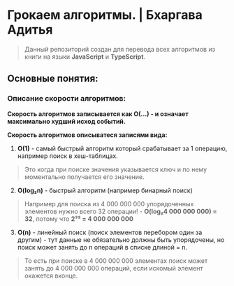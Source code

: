 # Грокаем алгоритмы. | Бхаргава Адитья
> Данный репозиторий создан для перевода всех алгоритмов из книги на языки **JavaScript** и **TypeScript**.

## Основные понятия:

### Описание скорости алгоритмов:
**Скорость алгоритмов записывается как O(...) - и означает максимально худший исход событий.**

**Скорость алгоритмов описыватеся записями вида:**
1. **O(1)** - самый быстрый алгоритм который срабатывает за 1 операцию, например поиск в хеш-таблицах.
  > Это когда при поиске значения указывается ключ и по нему моментально получается его значение.

2. **O(log₂n)** - быстрый алгоритм (например бинарный поиск)
  > Например для поиска из 4 000 000 000 упорядоченных элементов нужно всего 32 операции! - **O(log₂4 000 000 000) = 32**, потому что **2³² = 4 000 000 000**

3. **O(n)** - линейный поиск (поиск элементов перебором один за другим) - тут данные не обязательно должны быть упорядочены, но поиск может занять до n операций в списке длиной = n. 
  > То есть при поиске в 4 000 000 000 элементах поиск может занять до 4 000 000 000 операций, если искомый элемент окажется вконце.
